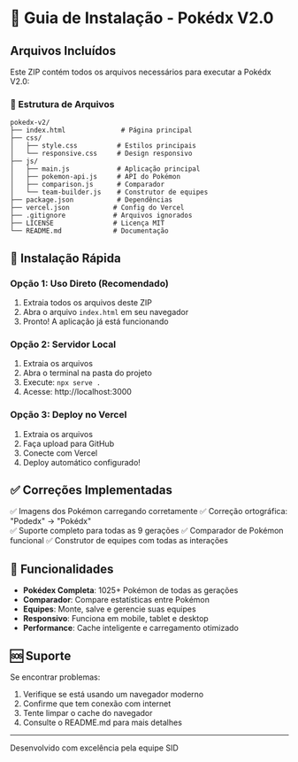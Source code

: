 # 🚀 Guia de Instalação - Pokédx V2.0

## Arquivos Incluídos

Este ZIP contém todos os arquivos necessários para executar a Pokédx V2.0:

### 📁 Estrutura de Arquivos
```
pokedx-v2/
├── index.html              # Página principal
├── css/
│   ├── style.css          # Estilos principais  
│   └── responsive.css     # Design responsivo
├── js/
│   ├── main.js            # Aplicação principal
│   ├── pokemon-api.js     # API do Pokémon
│   ├── comparison.js      # Comparador
│   └── team-builder.js    # Construtor de equipes
├── package.json           # Dependências
├── vercel.json           # Config do Vercel
├── .gitignore            # Arquivos ignorados
├── LICENSE               # Licença MIT
└── README.md             # Documentação
```

## 🔧 Instalação Rápida

### Opção 1: Uso Direto (Recomendado)
1. Extraia todos os arquivos deste ZIP
2. Abra o arquivo `index.html` em seu navegador
3. Pronto! A aplicação já está funcionando

### Opção 2: Servidor Local
1. Extraia os arquivos
2. Abra o terminal na pasta do projeto
3. Execute: `npx serve .`
4. Acesse: http://localhost:3000

### Opção 3: Deploy no Vercel
1. Extraia os arquivos
2. Faça upload para GitHub
3. Conecte com Vercel
4. Deploy automático configurado!

## ✅ Correções Implementadas

✅ Imagens dos Pokémon carregando corretamente
✅ Correção ortográfica: "Podedx" → "Pokédx"  
✅ Suporte completo para todas as 9 gerações
✅ Comparador de Pokémon funcional
✅ Construtor de equipes com todas as interações

## 🌟 Funcionalidades

- **Pokédex Completa**: 1025+ Pokémon de todas as gerações
- **Comparador**: Compare estatísticas entre Pokémon
- **Equipes**: Monte, salve e gerencie suas equipes
- **Responsivo**: Funciona em mobile, tablet e desktop
- **Performance**: Cache inteligente e carregamento otimizado

## 🆘 Suporte

Se encontrar problemas:
1. Verifique se está usando um navegador moderno
2. Confirme que tem conexão com internet
3. Tente limpar o cache do navegador
4. Consulte o README.md para mais detalhes

---
Desenvolvido com excelência pela equipe SID
